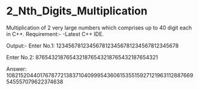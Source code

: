 # 2_Nth_Digits_Multiplication
Multiplication of 2 very large numbers which comprises up to 40 digit each in C++.
Requirement:-
-Latest C++ IDE.

Output:-
 Enter No.1: 1234567812345678123456781234567812345678

 Enter No.2: 8765432187654321876543218765432187654321

 Answer: 10821520440176787721383710409995436061535515927121963112887669545557079622374638
